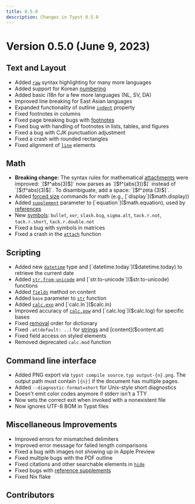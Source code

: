 ```yaml
---
title: 0.5.0
description: Changes in Typst 0.5.0
---
```


# Version 0.5.0 (June 9, 2023)

## Text and Layout
- Added [`raw`]($raw) syntax highlighting for many more languages
- Added support for Korean [numbering]($numbering)
- Added basic i18n for a few more languages (NL, SV, DA)
- Improved line breaking for East Asian languages
- Expanded functionality of outline [`indent`]($outline.indent) property
- Fixed footnotes in columns
- Fixed page breaking bugs with [footnotes]($footnote)
- Fixed bug with handling of footnotes in lists, tables, and figures
- Fixed a bug with CJK punctuation adjustment
- Fixed a crash with rounded rectangles
- Fixed alignment of [`line`]($line) elements

## Math
- **Breaking change:** The syntax rules for mathematical
  [attachments]($math.attach) were improved: `[$f^abs(3)$]` now parses as
  `[$f^(abs(3))$]` instead of `[$(f^abs)(3)$]`. To disambiguate, add a space:
  `[$f^zeta (3)$]`.
- Added [forced size]($category/math/sizes) commands for math (e.g.,
  [`display`]($math.display))
- Added [`supplement`]($math.equation.supplement) parameter to
  [`equation`]($math.equation), used by [references]($ref)
- New [symbols]($category/symbols/sym): `bullet`, `xor`, `slash.big`,
  `sigma.alt`, `tack.r.not`, `tack.r.short`, `tack.r.double.not`
- Fixed a bug with symbols in matrices
- Fixed a crash in the [`attach`]($math.attach) function

## Scripting
- Added new [`datetime`]($datetime) type and [`datetime.today`]($datetime.today) to
  retrieve the current date
- Added [`str.from-unicode`]($str.from-unicode) and
  [`str.to-unicode`]($str.to-unicode) functions
- Added [`fields`]($content.fields) method on content
- Added `base` parameter to [`str`]($str) function
- Added [`calc.exp`]($calc.exp) and [`calc.ln`]($calc.ln)
- Improved accuracy of [`calc.pow`]($calc.pow) and [`calc.log`]($calc.log) for
  specific bases
- Fixed [removal]($dictionary.remove) order for dictionary
- Fixed `.at(default: ..)` for [strings]($str.at) and [content]($content.at)
- Fixed field access on styled elements
- Removed deprecated `calc.mod` function

## Command line interface
- Added PNG export via `typst compile source.typ output-{n}.png`. The output
  path must contain `[{n}]` if the document has multiple pages.
- Added `--diagnostic-format=short` for Unix-style short diagnostics
- Doesn't emit color codes anymore if stderr isn't a TTY
- Now sets the correct exit when invoked with a nonexistent file
- Now ignores UTF-8 BOM in Typst files

## Miscellaneous Improvements
- Improved errors for mismatched delimiters
- Improved error message for failed length comparisons
- Fixed a bug with images not showing up in Apple Preview
- Fixed multiple bugs with the PDF outline
- Fixed citations and other searchable elements in [`hide`]($hide)
- Fixed bugs with [reference supplements]($ref.supplement)
- Fixed Nix flake

## Contributors
<contributors from="v0.4.0" to="v0.5.0" />
